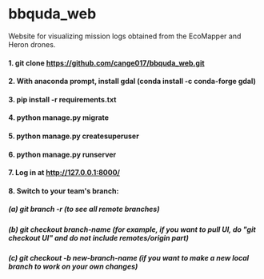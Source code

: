 # bbquda_web
Website for visualizing mission logs obtained from the EcoMapper and Heron drones.

#### 1. git clone https://github.com/cange017/bbquda_web.git

#### 2. With anaconda prompt, install gdal (conda install -c conda-forge gdal)

#### 3. pip install -r requirements.txt

#### 4. python manage.py migrate

#### 5. python manage.py createsuperuser

#### 6. python manage.py runserver

#### 7. Log in at http://127.0.0.1:8000/

#### 8. Switch to your team's branch:

##### (a) git branch -r (to see all remote branches)

##### (b) git checkout branch-name (for example, if you want to pull UI, do "git checkout UI" and do not include remotes/origin part)

##### (c) git checkout -b new-branch-name (if you want to make a new local branch to work on your own changes)
